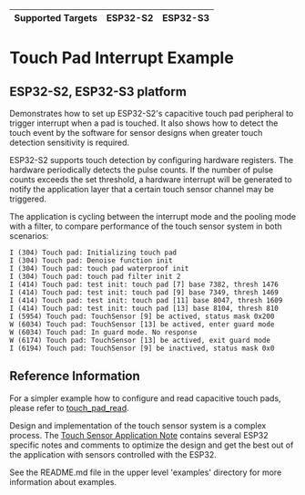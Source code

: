 | Supported Targets | ESP32-S2 | ESP32-S3 |
| ----------------- | -------- | -------- |

# Touch Pad Interrupt Example

## ESP32-S2, ESP32-S3 platform

Demonstrates how to set up ESP32-S2's capacitive touch pad peripheral to trigger interrupt when a pad is touched. It also shows how to detect the touch event by the software for sensor designs when greater touch detection sensitivity is required.

ESP32-S2 supports touch detection by configuring hardware registers. The hardware periodically detects the pulse counts. If the number of pulse counts exceeds the set threshold, a hardware interrupt will be generated to notify the application layer that a certain touch sensor channel may be triggered.

The application is cycling between the interrupt mode and the pooling mode with a filter, to compare performance of the touch sensor system in both scenarios:

```
I (304) Touch pad: Initializing touch pad
I (304) Touch pad: Denoise function init
I (304) Touch pad: touch pad waterproof init
I (304) Touch pad: touch pad filter init 2
I (414) Touch pad: test init: touch pad [7] base 7382, thresh 1476
I (414) Touch pad: test init: touch pad [9] base 7349, thresh 1469
I (414) Touch pad: test init: touch pad [11] base 8047, thresh 1609
I (414) Touch pad: test init: touch pad [13] base 8104, thresh 810
I (5954) Touch pad: TouchSensor [9] be actived, status mask 0x200
W (6034) Touch pad: TouchSensor [13] be actived, enter guard mode
W (6034) Touch pad: In guard mode. No response
W (6174) Touch pad: TouchSensor [13] be actived, exit guard mode
I (6194) Touch pad: TouchSensor [9] be inactived, status mask 0x0
```

## Reference Information

For a simpler example how to configure and read capacitive touch pads, please refer to [touch_pad_read](../touch_pad_read).

Design and implementation of the touch sensor system is a complex process. The [Touch Sensor Application Note](https://github.com/espressif/esp-iot-solution/blob/release/v1.0/documents/touch_pad_solution/touch_sensor_design_en.md) contains several ESP32 specific notes and comments to optimize the design and get the best out of the application with sensors controlled with the ESP32.  

See the README.md file in the upper level 'examples' directory for more information about examples.